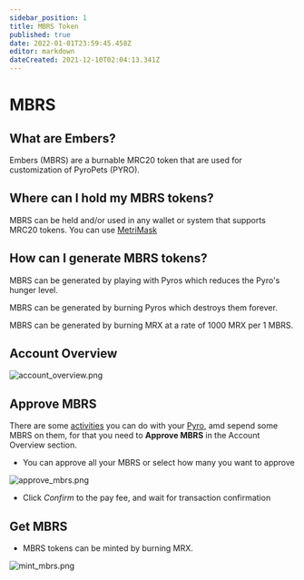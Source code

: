 ```yaml
---
sidebar_position: 1
title: MBRS Token
published: true
date: 2022-01-01T23:59:45.458Z
editor: markdown
dateCreated: 2021-12-10T02:04:13.341Z
---
```


# MBRS

## **What are Embers?**

Embers (MBRS) are a burnable MRC20 token that are used for customization of PyroPets (PYRO).

## **Where can I hold my MBRS tokens?**

MBRS can be held and/or used in any wallet or system that supports MRC20 tokens.
You can use [MetriMask](/metrimask)

## **How can I generate MBRS tokens?**

MBRS can be generated by playing with Pyros which reduces the Pyro's hunger level.

MBRS can be generated by burning Pyros which destroys them forever.

MBRS can be generated by burning MRX at a rate of 1000 MRX per 1 MBRS.

## **Account Overview**

![account_overview.png](/img/account_overview.png)

## **Approve MBRS**

There are some [activities](/tokens/pyro/activities) you can do with your [Pyro](/category/pyro), amd sepend some MBRS on them, for that you need to **Approve MBRS** in the Account Overview section.

- You can approve all your MBRS or select how many you want to approve

![approve_mbrs.png](/img/approve_mbrs.png)

- Click _Confirm_ to the pay fee, and wait for transaction confirmation

## **Get MBRS**

- MBRS tokens can be minted by burning MRX.

![mint_mbrs.png](/img/mint_mbrs.png)
